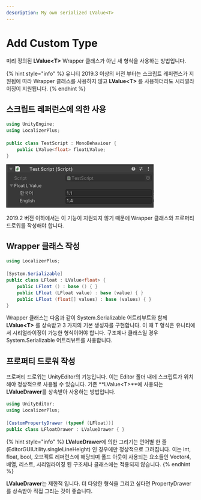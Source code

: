 ```yaml
---
description: My own serialized LValue<T>
---
```


# Add Custom Type

미리 정의된 **LValue&lt;T&gt;** Wrapper 클래스가 아닌 새 형식을 사용하는 방법입니다. 

{% hint style="info" %}
유니티 2019.3 이상의 버전 부터는 스크립트 레퍼런스가 지원됨에 따라 Wrapper 클래스를 사용하지 않고 **LValue&lt;T&gt;** 를 사용하더라도 시리얼라이징이 지원됩니다.
{% endhint %}

## 스크립트 레퍼런스에 의한 사용

```csharp
using UnityEngine;
using LocalizerPlus;

public class TestScript : MonoBehaviour {
    public LValue<float> floatLValue;
}
```

![](../.gitbook/assets/lvalue_custom_serialize.png)

2019.2 버전 이하에서는 이 기능이 지원되지 않기 때문에 Wrapper 클래스와 프로퍼티 드로워를 작성해야 합니다. 

## Wrapper 클래스 작성

```csharp
using LocalizerPlus;

[System.Serializable]
public class LFloat : LValue<float> {
    public LFloat () : base () { }
    public LFloat (LFloat value) : base (value) { }
    public LFloat (float[] values) : base (values) { }
}
```

Wrapper 클래스는 다음과 같이 System.Serializable 어트리뷰트와 함께  **LValue&lt;T&gt;** 를 상속받고 3 가지의 기본 생성자를 구현합니다. 이 때 T 형식은 유니티에서 시리얼라이징이 가능한 형식이어야 합니다. 구조체나 클래스일 경우 System.Serializable 어트리뷰트를 사용합니다.

## 프로퍼티 드로워 작성

프로퍼티 드로워는 UnityEditor의 기능입니다. 이는 Editor 폴더 내에 스크립트가 위치해야 정상적으로 사용될 수 있습니다. 기존 **LValue&lt;T&gt;**에 사용되는 **LValueDrawer**를 상속받아 사용하는 방법입니다.

```csharp
using UnityEditor;
using LocalizerPlus;

[CustomPropertyDrawer (typeof (LFloat))]
public class LFloatDrawer : LValueDrawer { }
```

{% hint style="info" %}
**LValueDrawer**에 의한 그리기는 언어별 한 줄 \(EditorGUIUtility.singleLineHeight\) 인 경우에만 정상적으로 그려집니다. 이는 int, float, bool, 오브젝트 레퍼런스에 해당되며 폴드 아웃이 사용되는 요소들인 Vector4, 배열, 리스트, 시리얼라이징 된 구조체나 클래스에는 적용되지 않습니다.
{% endhint %}

**LValueDrawer**는 제한적 입니다. 더 다양한 형식을 그리고 싶다면 PropertyDrawer를 상속받아 직접 그리는 것이 좋습니다.

